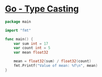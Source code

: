# [Go - Type Casting](https://www.tutorialspoint.com/go/go_type_casting.htm)

```go
package main

import "fmt"

func main() {
    var sum int = 17
    var count int = 5
    var mean float32

    mean = float32(sum) / float32(count)
    fmt.Printf("Value of mean: %f\n", mean)
}
```